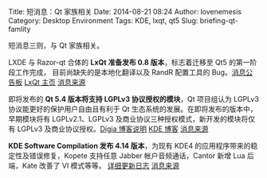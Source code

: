 Title: 短消息：Qt 家族相关
Date: 2014-08-21 08:24
Author: lovenemesis
Category: Desktop Environment
Tags: KDE, lxqt, qt5
Slug: briefing-qt-famlity

短消息三则，与 Qt 家族相关。

LXDE 与 Razor-qt 合体的 **LxQt 准备发布 0.8 版本**，标志着迁移至 Qt5
的第一阶段工作完成， 目前尚缺失的是本地化翻译以及 RandR 配置工具的
Bug。[消息公告板](http://sourceforge.net/p/lxde/mailman/message/32736441/)
[LxQt 主页](http://lxqt.org/)
[消息来源](http://www.phoronix.com/scan.php?page=news_item&px=MTc2NzU)

即将发布的 **Qt 5.4 版本将支持 LGPLv3 协议授权的模块**，Qt 项目组认为
LGPLv3 协议能更好的保护用户自由且有利于 Qt
生态系统的发展。在即将发布的版本中，早期模块将有 LGPLv2.1、LGPLv3
及商业协议三种授权模式，新开发的模块将仅有 LGPLv3 及商业协议授权。[Digia
博客说明](http://blog.qt.digia.com/blog/2014/08/20/adding-lgpl-v3-to-qt/)
[KDE 博客](https://blogs.kde.org/2014/08/20/qt-licence-update)
[消息来源](http://www.phoronix.com/scan.php?page=news_item&px=MTc2ODI)

**KDE Software Compilation 发布 4.14 版本**，为现有 KDE4
的应用程序带来的稳定性及错误修复，Kopete 支持任意 Jabber
帐户音频通话，Cantor 新增 Lua 后端，Kate 改善了 VI 模式等等。
[详细更新日志](http://www.kde.org/announcements/4.14/)
[消息来源](http://www.phoronix.com/scan.php?page=news_item&px=MTc2ODg)

